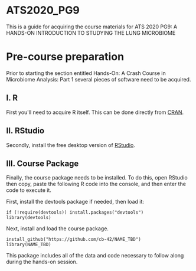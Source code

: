 
ATS2020\_PG9
============

This is a guide for acquiring the course materials for ATS 2020 PG9: A HANDS-ON INTRODUCTION TO STUDYING THE LUNG MICROBIOME

Pre-course preparation
======================

Prior to starting the section entitled Hands-On: A Crash Course in Microbiome Analysis: Part 1 several pieces of software need to be acquired.

I. R
----

First you'll need to acquire R itself. This can be done directly from [CRAN](https://cran.r-project.org/).

II. RStudio
-----------

Secondly, install the free desktop version of [RStudio](https://rstudio.com/products/rstudio/download/#download).

III. Course Package
-------------------

Finally, the course package needs to be installed. To do this, open RStudio then copy, paste the following R code into the console, and then enter the code to execute it.

First, install the devtools package if needed, then load it:

    if (!require(devtools)) install.packages("devtools")
    library(devtools)

Next, install and load the course package.

    install_github("https://github.com/cb-42/NAME_TBD")  
    library(NAME_TBD)

This package includes all of the data and code necessary to follow along during the hands-on session.
